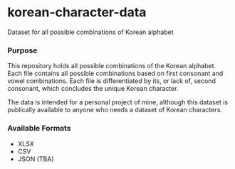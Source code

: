 # korean-character-data
Dataset for all possible combinations of Korean alphabet

### Purpose
This repository holds all possible combinations of the Korean alphabet.
Each file contains all possible combinations based on first consonant and vowel combinations.
Each file is differentiated by its, or lack of, second consonant, which concludes the unique Korean character. 

The data is intended for a personal project of mine, although this dataset is publically available to anyone who needs a dataset of Korean characters. 

### Available Formats
* XLSX
* CSV
* JSON (TBA)
